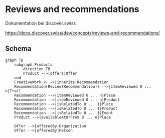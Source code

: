 # Reviews and recommendations

Dokumentation bei discover.swiss

https://docs.discover.swiss/dev/concepts/reviews-and-recommendations/


## Schema

``` mermaid
graph TD
    subgraph Products
        direction TB
        Product -->|offers|Offer
    end
    CreativeWork <-.->|inherits|Recommendation
    Recommendation(Review(Recommendation)) -->|itemReviewed 0 ... n|Trail
    Recommendation -->|itemReviewed 0 ... n|Place
    Recommendation -->|itemReviewed 0 ... n|Product
    Recommendation -->|isRelatedTo 0 ... 1|Place
    Recommendation -->|isRelatedTo 0 ... 1|Product
    Recommendation -->|isRelatedTo 0 ... 1|Event
    Product -->|availableAtOrFrom 0 ... n|Place

    Offer -->|offeredBy|Organization
    Offer -->|offeredBy|Person
```